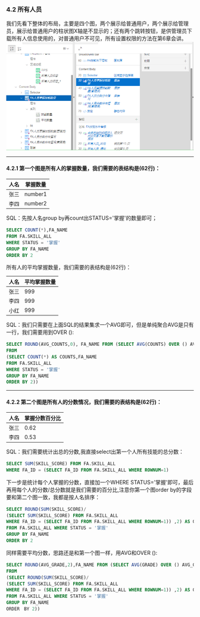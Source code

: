 ### 4.2 所有人员

我们先看下整体的布局，主要是四个图，两个展示给普通用户，两个展示给管理员，展示给普通用户的柱状图X轴是不显示的；还有两个跳转按钮，是供管理员下载所有人信息使用的，对普通用户不可见，所有设置权限的方法在第6章会讲。
![](https://github.com/397179459/APEX_FA/blob/master/img/4.detil_img/411.PNG)

---------------
#### 4.2.1 第一个图是所有人的掌握数量，我们需要的表结构是(62行)：

人名|掌握数量
--|--
张三|number1
李四|number2

SQL：先按人名group by再count出STATUS='掌握'的数量即可；
```sql
SELECT COUNT(*),FA_NAME
FROM FA.SKILL_ALL
WHERE STATUS = '掌握'
GROUP BY FA_NAME
ORDER BY 2
```
所有人的平均掌握数量，我们需要的表结构是(62行)：

人名|平均掌握数量
--|--
张三|999
李四|999
小红|999

SQL：我们只需要在上面SQL的结果集求一个AVG即可，但是单纯聚合AVG是只有一行，我们需要用到OVER ():
```sql
SELECT ROUND(AVG_COUNTS,0), FA_NAME FROM (SELECT AVG(COUNTS) OVER () AVG_COUNTS, FA_NAME
FROM
(SELECT COUNT(*) AS COUNTS,FA_NAME
FROM FA.SKILL_ALL
WHERE STATUS = '掌握'
GROUP BY FA_NAME
ORDER BY 2))
```

--------------------
#### 4.2.2 第二个图是所有人的分数情况，我们需要的表结构是(62行)：

人名|掌握分数百分比
--|--
张三|0.62
李四|0.53

SQL：我们需要统计出总的分数,我直接select出第一个人所有技能的总分数：
```sql
SELECT SUM(SKILL_SCORE) FROM FA.SKILL_ALL 
WHERE FA_ID = (SELECT FA_ID FROM FA.SKILL_ALL WHERE ROWNUM=1)
```
下一步是统计每个人掌握的分数，直接加一个WHERE STATUS='掌握'即可，最后再用每个人的分数/总分数就是我们需要的百分比,注意你第一个图order by的字段要和第二个图一致，我都是按人名排序：
```sql
SELECT ROUND(SUM(SKILL_SCORE)/
(SELECT SUM(SKILL_SCORE) FROM FA.SKILL_ALL 
WHERE FA_ID = (SELECT FA_ID FROM FA.SKILL_ALL WHERE ROWNUM=1)) ,2) AS GRADE, FA_NAME
FROM FA.SKILL_ALL WHERE STATUS = '掌握'
GROUP BY FA_NAME
ORDER BY 2
```
同样需要平均分数，思路还是和第一个图一样，用AVG和OVER ():
```sql
SELECT ROUND(AVG_GRADE,2),FA_NAME FROM (SELECT AVG(GRADE) OVER () AVG_GRADE, FA_NAME
FROM 
(SELECT ROUND(SUM(SKILL_SCORE)/
(SELECT SUM(SKILL_SCORE) FROM FA.SKILL_ALL 
WHERE FA_ID = (SELECT FA_ID FROM FA.SKILL_ALL WHERE ROWNUM=1)) ,2) AS GRADE, FA_NAME
FROM FA.SKILL_ALL WHERE STATUS = '掌握'
GROUP BY FA_NAME
ORDER　BY 2))
```
